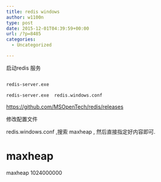 ```yaml
---
title: redis windows
author: w1100n
type: post
date: 2015-12-01T04:39:59+00:00
url: /?p=8485
categories:
  - Uncategorized

---
```

启动redis 服务

```bash

redis-server.exe

redis-server.exe  redis.windows.conf

```

https://github.com/MSOpenTech/redis/releases


修改配置文件

redis.windows.conf ,搜索 maxheap , 然后直接指定好内容即可.


# maxheap <bytes>

maxheap 1024000000


